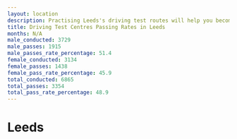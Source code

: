 ```yaml
---
layout: location
description: Practising Leeds's driving test routes will help you become more confident in your gear-changing abilities.
title: Driving Test Centres Passing Rates in Leeds
months: N/A
male_conducted: 3729
male_passes: 1915
male_passes_rate_percentage: 51.4
female_conducted: 3134
female_passes: 1438
female_pass_rate_percentage: 45.9
total_conducted: 6865
total_passes: 3354
total_pass_rate_percentage: 48.9
---
```


# Leeds
